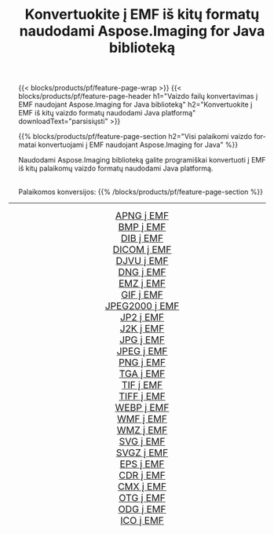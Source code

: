 ﻿---
title: Konvertuokite į EMF iš kitų formatų naudodami Aspose.Imaging for Java biblioteką 
weight: 3920
url: /lt/java/conversion/to/emf 
lang: lt
langdirlevel: 2
locales: zh-hans,ja,it,ru,de,es,fr,nl,id,lt,pl,pt,vi,tr,ko,zh-hant,ar,hi,th,sv,cs,uk,he
description: Naudodami Aspose.Imaging galite konvertuoti į EMF iš kitų formatų naudodami Java
---

{{< blocks/products/pf/feature-page-wrap >}}
{{< blocks/products/pf/feature-page-header h1="Vaizdo failų konvertavimas į EMF naudojant Aspose.Imaging for Java biblioteką" h2="Konvertuokite į EMF iš kitų vaizdo formatų naudodami Java platformą" downloadText="parsisiųsti" >}}


{{% blocks/products/pf/feature-page-section  h2="Visi palaikomi vaizdo formatai konvertuojami į EMF naudojant Aspose.Imaging for Java" %}}
<p align=justify>Naudodami Aspose.Imaging biblioteką galite programiškai konvertuoti į EMF iš kitų palaikomų vaizdo formatų naudodami Java platformą.</p>
<br/>
Palaikomos konversijos:
{{% /blocks/products/pf/feature-page-section %}}
<div class="container-fluid productfamilypage bg-gray">
    <div class="convertypes bg-gray agp-content section">
        <div class="container">
		<hr style="margin-left:-20px;"/>
		<div class="row other-converters" style="gap: 10px;font-size: 19px;text-align:center;">
		    <div class='col-md-2 other-converter remove-lp remove-rp'><a href="/imaging/lt/java/conversion/apng-to-emf" style="padding:15px;">APNG į EMF</a></div>
<div class='col-md-2 other-converter remove-lp remove-rp'><a href="/imaging/lt/java/conversion/bmp-to-emf" style="padding:15px;">BMP į EMF</a></div>
<div class='col-md-2 other-converter remove-lp remove-rp'><a href="/imaging/lt/java/conversion/dib-to-emf" style="padding:15px;">DIB į EMF</a></div>
<div class='col-md-2 other-converter remove-lp remove-rp'><a href="/imaging/lt/java/conversion/dicom-to-emf" style="padding:15px;">DICOM į EMF</a></div>
<div class='col-md-2 other-converter remove-lp remove-rp'><a href="/imaging/lt/java/conversion/djvu-to-emf" style="padding:15px;">DJVU į EMF</a></div>
<div class='col-md-2 other-converter remove-lp remove-rp'><a href="/imaging/lt/java/conversion/dng-to-emf" style="padding:15px;">DNG į EMF</a></div>
<div class='col-md-2 other-converter remove-lp remove-rp'><a href="/imaging/lt/java/conversion/emz-to-emf" style="padding:15px;">EMZ į EMF</a></div>
<div class='col-md-2 other-converter remove-lp remove-rp'><a href="/imaging/lt/java/conversion/gif-to-emf" style="padding:15px;">GIF į EMF</a></div>
<div class='col-md-2 other-converter remove-lp remove-rp'><a href="/imaging/lt/java/conversion/jpeg2000-to-emf" style="padding:15px;">JPEG2000 į EMF</a></div>
<div class='col-md-2 other-converter remove-lp remove-rp'><a href="/imaging/lt/java/conversion/jp2-to-emf" style="padding:15px;">JP2 į EMF</a></div>
<div class='col-md-2 other-converter remove-lp remove-rp'><a href="/imaging/lt/java/conversion/j2k-to-emf" style="padding:15px;">J2K į EMF</a></div>
<div class='col-md-2 other-converter remove-lp remove-rp'><a href="/imaging/lt/java/conversion/jpg-to-emf" style="padding:15px;">JPG į EMF</a></div>
<div class='col-md-2 other-converter remove-lp remove-rp'><a href="/imaging/lt/java/conversion/jpeg-to-emf" style="padding:15px;">JPEG į EMF</a></div>
<div class='col-md-2 other-converter remove-lp remove-rp'><a href="/imaging/lt/java/conversion/png-to-emf" style="padding:15px;">PNG į EMF</a></div>
<div class='col-md-2 other-converter remove-lp remove-rp'><a href="/imaging/lt/java/conversion/tga-to-emf" style="padding:15px;">TGA į EMF</a></div>
<div class='col-md-2 other-converter remove-lp remove-rp'><a href="/imaging/lt/java/conversion/tif-to-emf" style="padding:15px;">TIF į EMF</a></div>
<div class='col-md-2 other-converter remove-lp remove-rp'><a href="/imaging/lt/java/conversion/tiff-to-emf" style="padding:15px;">TIFF į EMF</a></div>
<div class='col-md-2 other-converter remove-lp remove-rp'><a href="/imaging/lt/java/conversion/webp-to-emf" style="padding:15px;">WEBP į EMF</a></div>
<div class='col-md-2 other-converter remove-lp remove-rp'><a href="/imaging/lt/java/conversion/wmf-to-emf" style="padding:15px;">WMF į EMF</a></div>
<div class='col-md-2 other-converter remove-lp remove-rp'><a href="/imaging/lt/java/conversion/wmz-to-emf" style="padding:15px;">WMZ į EMF</a></div>
<div class='col-md-2 other-converter remove-lp remove-rp'><a href="/imaging/lt/java/conversion/svg-to-emf" style="padding:15px;">SVG į EMF</a></div>
<div class='col-md-2 other-converter remove-lp remove-rp'><a href="/imaging/lt/java/conversion/svgz-to-emf" style="padding:15px;">SVGZ į EMF</a></div>
<div class='col-md-2 other-converter remove-lp remove-rp'><a href="/imaging/lt/java/conversion/eps-to-emf" style="padding:15px;">EPS į EMF</a></div>
<div class='col-md-2 other-converter remove-lp remove-rp'><a href="/imaging/lt/java/conversion/cdr-to-emf" style="padding:15px;">CDR į EMF</a></div>
<div class='col-md-2 other-converter remove-lp remove-rp'><a href="/imaging/lt/java/conversion/cmx-to-emf" style="padding:15px;">CMX į EMF</a></div>
<div class='col-md-2 other-converter remove-lp remove-rp'><a href="/imaging/lt/java/conversion/otg-to-emf" style="padding:15px;">OTG į EMF</a></div>
<div class='col-md-2 other-converter remove-lp remove-rp'><a href="/imaging/lt/java/conversion/odg-to-emf" style="padding:15px;">ODG į EMF</a></div>
<div class='col-md-2 other-converter remove-lp remove-rp'><a href="/imaging/lt/java/conversion/ico-to-emf" style="padding:15px;">ICO į EMF</a></div>
                </div>
        </div>
    </div>
</div>
<br/>

